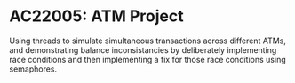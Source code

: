 # AC22005: ATM Project

Using threads to simulate simultaneous transactions across different ATMs, and demonstrating balance inconsistancies by deliberately implementing race conditions and then implementing a fix for those race conditions using semaphores.  
